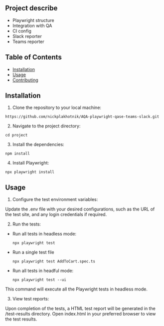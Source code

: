 ## Project describe
- Playwright structure
- Integration with QA
- CI config
- Slack reporter
- Teams reporter 



## Table of Contents

- [Installation](#installation)
- [Usage](#usage)
- [Contributing](#contributing)

## Installation

1. Clone the repository to your local machine:

```shell
https://github.com/nickplakhotnik/AQA-playwright-qase-teams-slack.git
```

2. Navigate to the project directory:

```shell
cd project
```

3. Install the dependencies:

```shell
npm install
```

4. Install Playwright:

```shell
npx playwright install
```

## Usage

1. Configure the test environment variables:

Update the .env file with your desired configurations, such as the URL of the test site, and any login credentials if required.

2. Run the tests:

- Run all tests in headless mode:

    ```shell
    npx playwright test
   ```

- Run a single test file

     ```shell
    npx playwright test AddToCart.spec.ts
   ```

- Run all tests in headful mode:

    ```shell
    npx playwright test --ui
    ```

This command will execute all the Playwright tests in headless mode.

3. View test reports:

Upon completion of the tests, a HTML test report will be generated in the /test-results directory. Open index.html in your preferred browser to view the test results.

